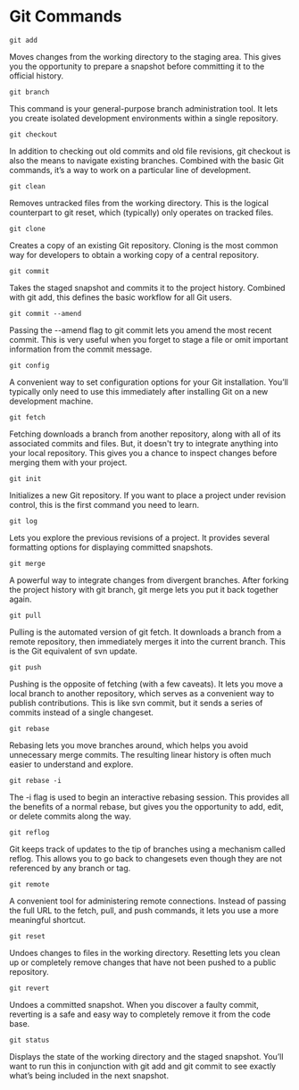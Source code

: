 # Git Commands

```
git add
```  
Moves changes from the working directory to the staging area. This gives you the opportunity to prepare a snapshot before committing it to the official history.

```
git branch
```
This command is your general-purpose branch administration tool. It lets you create isolated development environments within a single repository.

```
git checkout
```
In addition to checking out old commits and old file revisions, git checkout is also the means to navigate existing branches. Combined with the basic Git commands, it’s a way to work on a particular line of development.

```
git clean
```
Removes untracked files from the working directory. This is the logical counterpart to git reset, which (typically) only operates on tracked files.

```
git clone
```
Creates a copy of an existing Git repository. Cloning is the most common way for developers to obtain a working copy of a central repository.

```
git commit
```
Takes the staged snapshot and commits it to the project history. Combined with git add, this defines the basic workflow for all Git users.

```
git commit --amend
```
Passing the --amend flag to git commit lets you amend the most recent commit. This is very useful when you forget to stage a file or omit important information from the commit message.

```
git config
```
A convenient way to set configuration options for your Git installation. You’ll typically only need to use this immediately after installing Git on a new development machine.

```
git fetch
```
Fetching downloads a branch from another repository, along with all of its associated commits and files. But, it doesn't try to integrate anything into your local repository. This gives you a chance to inspect changes before merging them with your project.

```
git init
```
Initializes a new Git repository. If you want to place a project under revision control, this is the first command you need to learn.

```
git log
```
Lets you explore the previous revisions of a project. It provides several formatting options for displaying committed snapshots.

```
git merge
```
A powerful way to integrate changes from divergent branches. After forking the project history with git branch, git merge lets you put it back together again.

```
git pull
```
Pulling is the automated version of git fetch. It downloads a branch from a remote repository, then immediately merges it into the current branch. This is the Git equivalent of svn update.

```
git push
```
Pushing is the opposite of fetching (with a few caveats). It lets you move a local branch to another repository, which serves as a convenient way to publish contributions. This is like svn commit, but it sends a series of commits instead of a single changeset.

```
git rebase
```
Rebasing lets you move branches around, which helps you avoid unnecessary merge commits. The resulting linear history is often much easier to understand and explore.

```
git rebase -i
```
The -i flag is used to begin an interactive rebasing session. This provides all the benefits of a normal rebase, but gives you the opportunity to add, edit, or delete commits along the way.

```
git reflog
```
Git keeps track of updates to the tip of branches using a mechanism called reflog. This allows you to go back to changesets even though they are not referenced by any branch or tag.

```
git remote
```
A convenient tool for administering remote connections. Instead of passing the full URL to the fetch, pull, and push commands, it lets you use a more meaningful shortcut.

```
git reset
```
Undoes changes to files in the working directory. Resetting lets you clean up or completely remove changes that have not been pushed to a public repository.

```
git revert
```
Undoes a committed snapshot. When you discover a faulty commit, reverting is a safe and easy way to completely remove it from the code base.

```
git status
```
Displays the state of the working directory and the staged snapshot. You’ll want to run this in conjunction with git add and git commit to see exactly what’s being included in the next snapshot.



